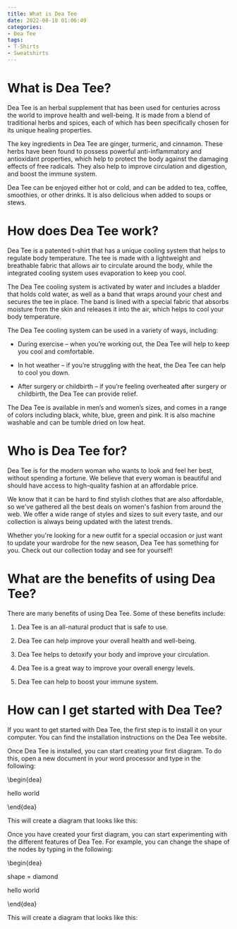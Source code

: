 ```yaml
---
title: What is Dea Tee 
date: 2022-08-18 01:06:49
categories:
- Dea Tee
tags:
- T-Shirts
- Sweatshirts
---
```



#  What is Dea Tee? 

Dea Tee is an herbal supplement that has been used for centuries across the world to improve health and well-being. It is made from a blend of traditional herbs and spices, each of which has been specifically chosen for its unique healing properties. 

The key ingredients in Dea Tee are ginger, turmeric, and cinnamon. These herbs have been found to possess powerful anti-inflammatory and antioxidant properties, which help to protect the body against the damaging effects of free radicals. They also help to improve circulation and digestion, and boost the immune system. 

Dea Tee can be enjoyed either hot or cold, and can be added to tea, coffee, smoothies, or other drinks. It is also delicious when added to soups or stews.

#  How does Dea Tee work?

Dea Tee is a patented t-shirt that has a unique cooling system that helps to regulate body temperature. The tee is made with a lightweight and breathable fabric that allows air to circulate around the body, while the integrated cooling system uses evaporation to keep you cool.

The Dea Tee cooling system is activated by water and includes a bladder that holds cold water, as well as a band that wraps around your chest and secures the tee in place. The band is lined with a special fabric that absorbs moisture from the skin and releases it into the air, which helps to cool your body temperature.

The Dea Tee cooling system can be used in a variety of ways, including:

* During exercise – when you’re working out, the Dea Tee will help to keep you cool and comfortable.

* In hot weather – if you’re struggling with the heat, the Dea Tee can help to cool you down.

* After surgery or childbirth – if you’re feeling overheated after surgery or childbirth, the Dea Tee can provide relief.

The Dea Tee is available in men’s and women’s sizes, and comes in a range of colors including black, white, blue, green and pink. It is also machine washable and can be tumble dried on low heat.

#  Who is Dea Tee for?

Dea Tee is for the modern woman who wants to look and feel her best, without spending a fortune. We believe that every woman is beautiful and should have access to high-quality fashion at an affordable price.

We know that it can be hard to find stylish clothes that are also affordable, so we've gathered all the best deals on women's fashion from around the web. We offer a wide range of styles and sizes to suit every taste, and our collection is always being updated with the latest trends.

Whether you're looking for a new outfit for a special occasion or just want to update your wardrobe for the new season, Dea Tee has something for you. Check out our collection today and see for yourself!

#  What are the benefits of using Dea Tee?

There are many benefits of using Dea Tee. Some of these benefits include:

1) Dea Tee is an all-natural product that is safe to use.

2) Dea Tee can help improve your overall health and well-being.

3) Dea Tee helps to detoxify your body and improve your circulation.

4) Dea Tee is a great way to improve your overall energy levels.

5) Dea Tee can help to boost your immune system.

#  How can I get started with Dea Tee?

If you want to get started with Dea Tee, the first step is to install it on your computer. You can find the installation instructions on the Dea Tee website.

Once Dea Tee is installed, you can start creating your first diagram. To do this, open a new document in your word processor and type in the following:

\begin{dea}

hello world

\end{dea}

This will create a diagram that looks like this:


Once you have created your first diagram, you can start experimenting with the different features of Dea Tee. For example, you can change the shape of the nodes by typing in the following:

\begin{dea}

shape = diamond

hello world

\end{dea}

This will create a diagram that looks like this:

